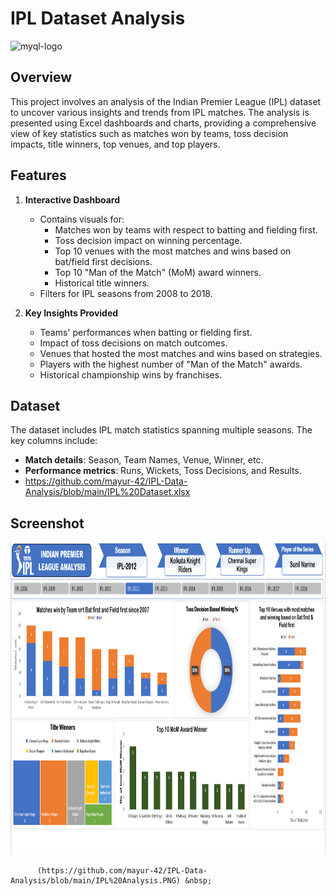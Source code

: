 # IPL Dataset Analysis
<img src="https://w7.pngwing.com/pngs/587/222/png-transparent-2011-indian-premier-league-logo-chennai-super-kings-2018-indian-premier-league-india-blue-text-logo.png" alt="myql-logo" width="200" height="100"/>

## Overview
This project involves an analysis of the Indian Premier League (IPL) dataset to uncover various insights and trends from IPL matches. The analysis is presented using Excel dashboards and charts, providing a comprehensive view of key statistics such as matches won by teams, toss decision impacts, title winners, top venues, and top players.

## Features
1. **Interactive Dashboard**
   - Contains visuals for:
     - Matches won by teams with respect to batting and fielding first.
     - Toss decision impact on winning percentage.
     - Top 10 venues with the most matches and wins based on bat/field first decisions.
     - Top 10 "Man of the Match" (MoM) award winners.
     - Historical title winners.
   - Filters for IPL seasons from 2008 to 2018.

2. **Key Insights Provided**
   - Teams' performances when batting or fielding first.
   - Impact of toss decisions on match outcomes.
   - Venues that hosted the most matches and wins based on strategies.
   - Players with the highest number of "Man of the Match" awards.
   - Historical championship wins by franchises.

## Dataset
The dataset includes IPL match statistics spanning multiple seasons. The key columns include:
- **Match details**: Season, Team Names, Venue, Winner, etc.
- **Performance metrics**: Runs, Wickets, Toss Decisions, and Results.
- https://github.com/mayur-42/IPL-Data-Analysis/blob/main/IPL%20Dataset.xlsx

## Screenshot

<img src="https://github.com/mayur-42/IPL-Data-Analysis/blob/main/IPL%20Analysis.PNG" alt="myql-logo" width="1000" height="500"/>

          (https://github.com/mayur-42/IPL-Data-Analysis/blob/main/IPL%20Analysis.PNG) &nbsp;

